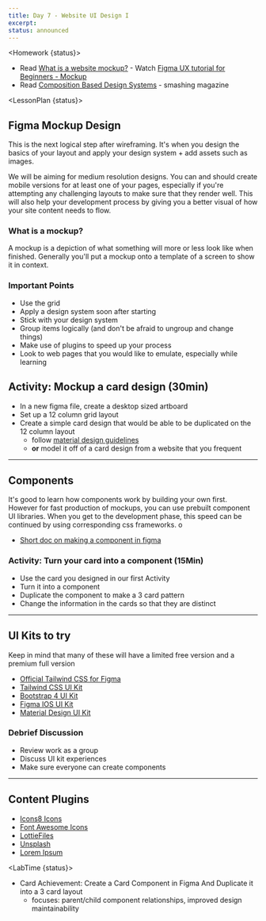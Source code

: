 ```yaml
---
title: Day 7 - Website UI Design I
excerpt:
status: announced
---
```


<script>

	import Homework from "$lib/components/Homework.svelte";
	import LessonPlan from "$lib/components/LessonPlan.svelte";
	import LabTime from "$lib/components/LabTime.svelte";

</script>

<Homework {status}>

- Read [What is a website mockup?](https://webflow.com/blog/website-mockup) - Watch [Figma UX tutorial for Beginners - Mockup](https://www.youtube.com/watch?v=oZAKb_gs2Uo)
- Read [Composition Based Design Systems](https://www.smashingmagazine.com/2022/01/composition-based-design-system-figma/) - smashing magazine

</Homework>

<LessonPlan {status}>

## Figma Mockup Design

This is the next logical step after wireframing. It's when you design the basics of your layout and apply your design system + add assets such as images.

We will be aiming for medium resolution designs. You can and should create mobile versions for at least one of your pages, especially if you're attempting any challenging layouts to make sure that they render well. This will also help your development process by giving you a better visual of how your site content needs to flow.

### What is a mockup?

A mockup is a depiction of what something will more or less look like when finished. Generally you'll put a mockup onto a template of a screen to show it in context.

### Important Points

- Use the grid
- Apply a design system soon after starting
- Stick with your design system
- Group items logically (and don't be afraid to ungroup and change things)
- Make use of plugins to speed up your process
- Look to web pages that you would like to emulate, especially while learning

## Activity: Mockup a card design (30min)

- In a new figma file, create a desktop sized artboard
- Set up a 12 column grid layout
- Create a simple card design that would be able to be duplicated on the 12 column layout
  - follow [material design guidelines](https://material.io/components/cards)
  - **or** model it off of a card design from a website that you frequent

---

## Components

It's good to learn how components work by building your own first. However for fast production of mockups, you can use prebuilt component UI libraries. When you get to the development phase, this speed can be continued by using corresponding css frameworks.
o

- [Short doc on making a component in figma](https://help.figma.com/hc/en-us/articles/360038663154)

### Activity: Turn your card into a component (15Min)

- Use the card you designed in our first Activity
- Turn it into a component
- Duplicate the component to make a 3 card pattern
- Change the information in the cards so that they are distinct

---

## UI Kits to try

Keep in mind that many of these will have a limited free version and a premium full version

- [Official Tailwind CSS for Figma](https://www.figma.com/community/file/958383439532195363)
- [Tailwind CSS UI Kit](https://www.figma.com/community/file/768809027799962739)
- [Bootstrap 4 UI Kit](https://www.figma.com/community/file/832800692655327277)
- [Figma IOS UI Kit](https://www.figma.com/community/file/809487622678629513)
- [Material Design UI Kit](https://www.figma.com/community/file/880534892514982400)

### Debrief Discussion

- Review work as a group
- Discuss UI kit experiences
- Make sure everyone can create components

---

## Content Plugins

- [Icons8 Icons](https://www.figma.com/community/plugin/791103617505812222/Icons8-Free-Icons)
- [Font Awesome Icons](https://www.figma.com/community/plugin/774202616885508874/Font-Awesome-Icons)
- [LottieFiles](https://www.figma.com/community/plugin/809860933081065308/LottieFiles)
- [Unsplash](https://www.figma.com/community/plugin/738454987945972471/Unsplash)
- [Lorem Ipsum](https://www.figma.com/community/plugin/736000994034548392/Lorem-ipsum)

</LessonPlan>

<LabTime {status}>

- Card Achievement: Create a Card Component in Figma And Duplicate it into a 3 card layout
  - focuses: parent/child component relationships, improved design maintainability

</LabTime>
